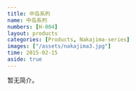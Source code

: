 ```yaml
---
title: 中岛系列
name: 中岛系列
numbers: [H-004]
layout: products
categories: [Products, Nakajima-series]
images: ["/assets/nakajima3.jpg"]
time: 2015-02-15
aside: true
---
```


暂无简介。


